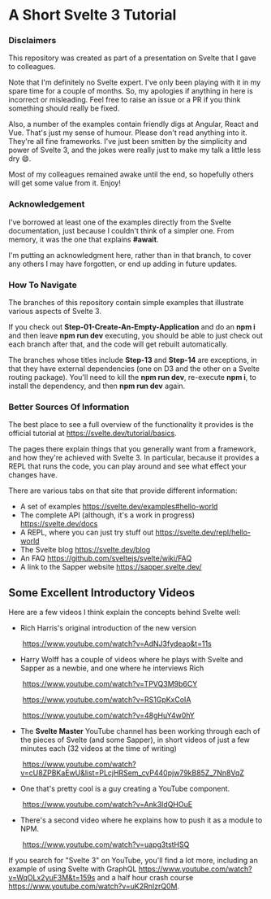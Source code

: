 # A Short Svelte 3 Tutorial

### Disclaimers

This repository was created as part of a presentation on Svelte that I gave to colleagues.

Note that I'm definitely no Svelte expert.  I've only been playing with it in my spare time for a couple of months.  So, my apologies if anything in here is incorrect or misleading.  Feel free to raise an issue or a PR if you think something should really be fixed.

Also, a number of the examples contain friendly digs at Angular, React and Vue.  That's just my sense of humour.  Please don't read anything into it.  They're all fine frameworks.  I've just been smitten by the simplicity and power of Svelte 3, and the jokes were really just to make my talk a little less dry :smile:.

Most of my colleagues remained awake until the end, so hopefully others will get some value from it.  Enjoy!

### Acknowledgement

I've borrowed at least one of the examples directly from the Svelte documentation, just because I couldn't think of a simpler one.  From memory, it was the one that explains **#await**.

I'm putting an acknowledgment here, rather than in that branch, to cover any others I may have forgotten, or end up adding in future updates.

### How To Navigate

The branches of this repository contain simple examples that illustrate various aspects of Svelte 3.

If you check out **Step-01-Create-An-Empty-Application** and do an **npm i** and then leave **npm run dev** executing, you should be able to just check out each branch after that, and the code will get rebuilt automatically.

The branches whose titles include **Step-13** and **Step-14** are exceptions, in that they have external dependencies (one on D3 and the other on a Svelte routing package).  You'll need to kill the **npm run dev**, re-execute **npm i**, to install the dependency, and then **npm run dev** again.

### Better Sources Of Information

The best place to see a full overview of the functionality it provides is the official tutorial at https://svelte.dev/tutorial/basics.

The pages there explain things that you generally want from a framework, and how they're achieved with Svelte 3.  In particular, because it provides a REPL that runs the code, you can play around and see what effect your changes have.

There are various tabs on that site that provide different information:

- A set of examples https://svelte.dev/examples#hello-world
- The complete API (although, it's a work in progress) https://svelte.dev/docs
- A REPL, where you can just try stuff out https://svelte.dev/repl/hello-world
- The Svelte blog https://svelte.dev/blog
- An FAQ https://github.com/sveltejs/svelte/wiki/FAQ
- A link to the Sapper website https://sapper.svelte.dev/

## Some Excellent Introductory Videos

Here are a few videos I think explain the concepts behind Svelte well:

- Rich Harris's original introduction of the new version

  ​	https://www.youtube.com/watch?v=AdNJ3fydeao&t=11s

- Harry Wolff has a couple of videos where he plays with Svelte and Sapper as a newbie, and one where he interviews Rich

  ​	https://www.youtube.com/watch?v=TPVQ3M9b6CY

  ​	https://www.youtube.com/watch?v=RS1GpKxCoIA

  ​	https://www.youtube.com/watch?v=48gHuY4w0hY

- The **Svelte Master** YouTube channel has been working through each of the pieces of Svelte (and some Sapper), in short videos of just a few minutes each (32 videos at the time of writing)

  ​	https://www.youtube.com/watch?v=cU8ZPBKaEwU&list=PLcjHRSem_cvP440pjw79kB85Z_7Nn8VqZ

- One that's pretty cool is a guy creating a YouTube component.

  ​	https://www.youtube.com/watch?v=Ank3IdQHOuE

- There's a second video where he explains how to push it as a module to NPM.

  ​	https://www.youtube.com/watch?v=uapg3tstHSQ	

If you search for "Svelte 3" on YouTube, you'll find a lot more, including an example of using Svelte with GraphQL https://www.youtube.com/watch?v=WqOLx2yuF3M&t=159s and a half hour crash course https://www.youtube.com/watch?v=uK2RnIzrQ0M.

